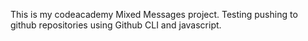 This is my codeacademy Mixed Messages project. Testing pushing to github repositories using Github CLI and javascript.
